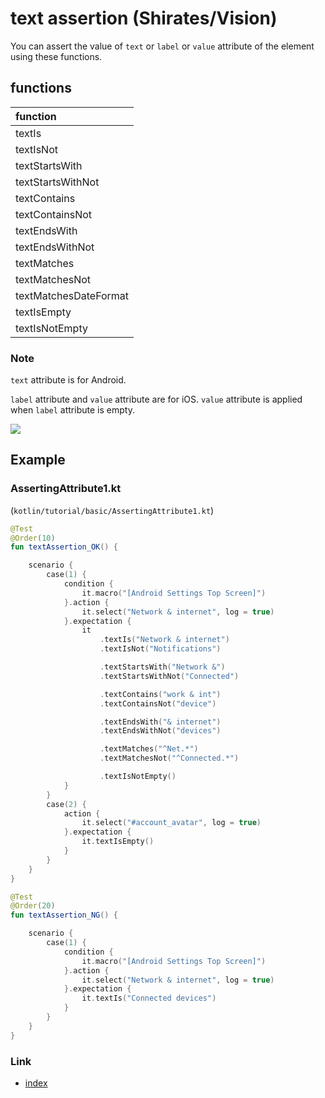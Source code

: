 # text assertion (Shirates/Vision)

You can assert the value of `text` or `label` or `value` attribute of the element using these functions.

## functions

| function              |
|:----------------------|
| textIs                |
| textIsNot             |
| textStartsWith        |
| textStartsWithNot     |
| textContains          |
| textContainsNot       |
| textEndsWith          |
| textEndsWithNot       |
| textMatches           |
| textMatchesNot        |
| textMatchesDateFormat |
| textIsEmpty           |
| textIsNotEmpty        |

### Note

`text` attribute is for Android.

`label` attribute and `value` attribute are for iOS. `value` attribute is applied when `label` attribute is empty.

![](../../_images/xml_data_text_label_value.png)

## Example

### AssertingAttribute1.kt

(`kotlin/tutorial/basic/AssertingAttribute1.kt`)

```kotlin
@Test
@Order(10)
fun textAssertion_OK() {

    scenario {
        case(1) {
            condition {
                it.macro("[Android Settings Top Screen]")
            }.action {
                it.select("Network & internet", log = true)
            }.expectation {
                it
                    .textIs("Network & internet")
                    .textIsNot("Notifications")

                    .textStartsWith("Network &")
                    .textStartsWithNot("Connected")

                    .textContains("work & int")
                    .textContainsNot("device")

                    .textEndsWith("& internet")
                    .textEndsWithNot("devices")

                    .textMatches("^Net.*")
                    .textMatchesNot("^Connected.*")

                    .textIsNotEmpty()
            }
        }
        case(2) {
            action {
                it.select("#account_avatar", log = true)
            }.expectation {
                it.textIsEmpty()
            }
        }
    }
}

@Test
@Order(20)
fun textAssertion_NG() {

    scenario {
        case(1) {
            condition {
                it.macro("[Android Settings Top Screen]")
            }.action {
                it.select("Network & internet", log = true)
            }.expectation {
                it.textIs("Connected devices")
            }
        }
    }
}
```

### Link

- [index](../../../../index.md)

